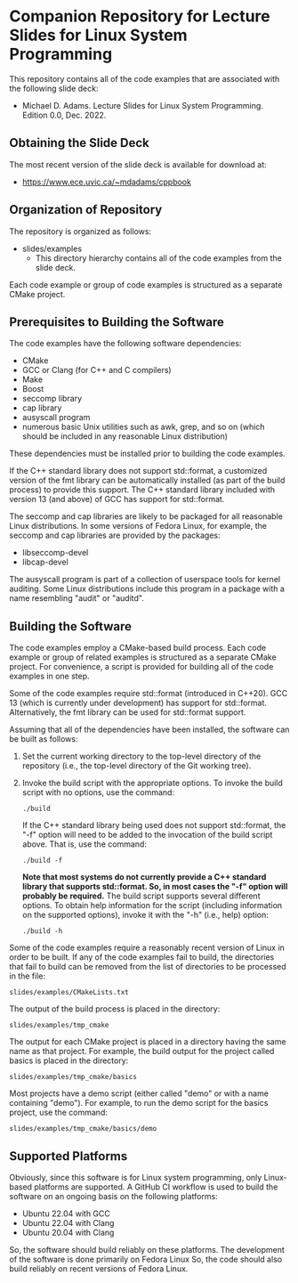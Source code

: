 Companion Repository for Lecture Slides for Linux System Programming
====================================================================

This repository contains all of the code examples that are associated
with the following slide deck:

  - Michael D. Adams.
    Lecture Slides for Linux System Programming.
    Edition 0.0,
    Dec. 2022.

Obtaining the Slide Deck
------------------------

The most recent version of the slide deck is available for download at:

  - <https://www.ece.uvic.ca/~mdadams/cppbook>

Organization of Repository
--------------------------

The repository is organized as follows:

- slides/examples
  - This directory hierarchy contains all of the code examples from the
    slide deck.

Each code example or group of code examples is structured as a separate
CMake project.

Prerequisites to Building the Software
--------------------------------------

The code examples have the following software dependencies:

  - CMake
  - GCC or Clang (for C++ and C compilers)
  - Make
  - Boost
  - seccomp library
  - cap library
  - ausyscall program
  - numerous basic Unix utilities such as awk, grep, and so on
    (which should be included in any reasonable Linux distribution)

These dependencies must be installed prior to building the code examples.

If the C++ standard library does not support std::format, a customized
version of the fmt library can be automatically installed (as part of
the build process) to provide this support.  The C++ standard library
included with version 13 (and above) of GCC has support for std::format.

The seccomp and cap libraries are likely to be packaged for all reasonable
Linux distributions.  In some versions of Fedora Linux, for example, the
seccomp and cap libraries are provided by the packages:

  - libseccomp-devel
  - libcap-devel

The ausyscall program is part of a collection of userspace tools for
kernel auditing.  Some Linux distributions include this program in
a package with a name resembling "audit" or "auditd".

Building the Software
---------------------

The code examples employ a CMake-based build process.  Each code example
or group of related examples is structured as a separate CMake project.
For convenience, a script is provided for building all of the code
examples in one step.

Some of the code examples require std::format (introduced in C++20).
GCC 13 (which is currently under development) has support for std::format.
Alternatively, the fmt library can be used for std::format support.

Assuming that all of the dependencies have been installed, the
software can be built as follows:

1. Set the current working directory to the top-level directory of the
repository (i.e., the top-level directory of the Git working tree).

2. Invoke the build script with the appropriate options.  To invoke
the build script with no options, use the command:

       ./build

   If the C++ standard library being used does not support std::format, the
   "-f" option will need to be added to the invocation of the build script
   above.  That is, use the command:

       ./build -f

   **Note that most systems do not currently provide a C++ standard library
   that supports std::format.  So, in most cases the "-f" option will
   probably be required.**
   The build script supports several different options.  To obtain help
   information for the script (including information on the supported
   options), invoke it with the "-h" (i.e., help) option:

       ./build -h

Some of the code examples require a reasonably recent version of Linux
in order to be built.  If any of the code examples fail to build, the
directories that fail to build can be removed from the list of
directories to be processed in the file:

    slides/examples/CMakeLists.txt

The output of the build process is placed in the directory:

    slides/examples/tmp_cmake

The output for each CMake project is placed in a directory having the same
name as that project.  For example, the build output for the project called
basics is placed in the directory:

    slides/examples/tmp_cmake/basics

Most projects have a demo script (either called "demo" or with a name
containing "demo").  For example, to run the demo script for the basics
project, use the command:

    slides/examples/tmp_cmake/basics/demo

Supported Platforms
-------------------

Obviously, since this software is for Linux system programming,
only Linux-based platforms are supported.
A GitHub CI workflow is used to build the software on an ongoing
basis on the following platforms:

  - Ubuntu 22.04 with GCC
  - Ubuntu 22.04 with Clang
  - Ubuntu 20.04 with Clang

So, the software should build reliably on these platforms.
The development of the software is done primarily on Fedora Linux
So, the code should also build reliably on recent versions of Fedora
Linux.
